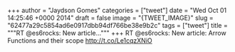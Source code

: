 
+++
author = "Jaydson Gomes"
categories = ["tweet"]
date = "Wed Oct 01 14:25:46 +0000 2014"
draft = false
image = "{TWEET_IMAGE}"
slug = "62477a29c5854ad6e0917dbb94df766be38e9b2c"
tags = ["tweet"]
title = """RT @es6rocks: New article..."""
+++
RT @es6rocks: New article: Arrow Functions and their scope http://t.co/Le1cqzXNiO
